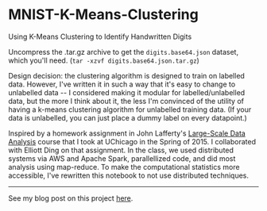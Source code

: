 # MNIST-K-Means-Clustering
Using K-Means Clustering to Identify Handwritten Digits

Uncompress the .tar.gz archive to get the `digits.base64.json` dataset, which you'll need. (`tar -xzvf digits.base64.json.tar.gz`)

Design decision: the clustering algorithm is designed to train on labelled data. However, I've written it in such a way that it's easy to
change to unlabelled data -- I considered making it modular for labelled/unlabelled data, but the more I think about it, the less I'm convinced
of the utility of having a k-means clustering algorithm for unlabelled training data. (If your data is unlabelled, you can just place a dummy label on every datapoint.)

Inspired by a homework assignment in John Lafferty's [Large-Scale Data Analysis](https://galton.uchicago.edu/~lafferty/37601-syllabus.pdf) course that I took at UChicago in the Spring of 2015. I collaborated with Elliott Ding on that assignment. In the class, we used distributed systems via AWS and Apache Spark, parallellized code, and did most analysis using map-reduce. To make the computational statistics more accessible, I've rewritten this notebook to not use distributed techniques.

-----

See my blog post on this project [here](http://johnloeber.com/docs/kmeans.html).
